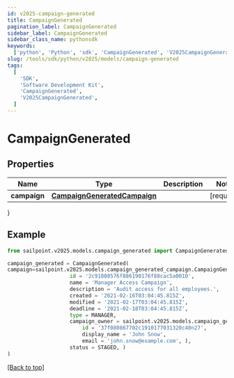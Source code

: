 ```yaml
---
id: v2025-campaign-generated
title: CampaignGenerated
pagination_label: CampaignGenerated
sidebar_label: CampaignGenerated
sidebar_class_name: pythonsdk
keywords:
  ['python', 'Python', 'sdk', 'CampaignGenerated', 'V2025CampaignGenerated']
slug: /tools/sdk/python/v2025/models/campaign-generated
tags:
  [
    'SDK',
    'Software Development Kit',
    'CampaignGenerated',
    'V2025CampaignGenerated',
  ]
---
```


# CampaignGenerated

## Properties

| Name | Type | Description | Notes |
| --- | --- | --- | --- |
| **campaign** | [**CampaignGeneratedCampaign**](campaign-generated-campaign) |  | [required] |

}

## Example

```python
from sailpoint.v2025.models.campaign_generated import CampaignGenerated

campaign_generated = CampaignGenerated(
campaign=sailpoint.v2025.models.campaign_generated_campaign.CampaignGenerated_campaign(
                    id = '2c91808576f886190176f88cac5a0010',
                    name = 'Manager Access Campaign',
                    description = 'Audit access for all employees.',
                    created = '2021-02-16T03:04:45.815Z',
                    modified = '2021-02-17T03:04:45.815Z',
                    deadline = '2021-02-18T03:04:45.815Z',
                    type = MANAGER,
                    campaign_owner = sailpoint.v2025.models.campaign_generated_campaign_campaign_owner.CampaignGenerated_campaign_campaignOwner(
                        id = '37f080867702c1910177031320c40n27',
                        display_name = 'John Snow',
                        email = 'john.snow@example.com', ),
                    status = STAGED, )
)

```

[[Back to top]](#)
